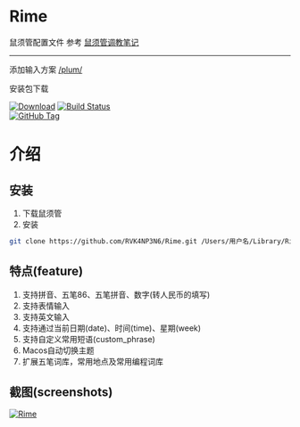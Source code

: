 # Rime
鼠须管配置文件
参考 [鼠须管调教笔记](https://scomper.me/gtd/-shu-xu-guan-de-diao-jiao-bi-ji)

----
添加输入方案 [/plum/](https://github.com/rime/plum)

安装包下载

[![Download](https://api.bintray.com/packages/rime/squirrel/release/images/download.svg)](https://bintray.com/rime/squirrel/release/_latestVersion)
 [![Build Status](https://travis-ci.org/rime/squirrel.svg)](https://travis-ci.org/rime/squirrel)	
 [![GitHub Tag](https://img.shields.io/github/tag/rime/squirrel.svg)](https://github.com/rime/squirrel)

# 介绍
## 安装
1. 下载鼠须管
2. 安装
```sh
git clone https://github.com/RVK4NP3N6/Rime.git /Users/用户名/Library/Rime
```
## 特点(feature)
1. 支持拼音、五笔86、五笔拼音、数字(转人民币的填写)
2. 支持表情输入
3. 支持英文输入
4. 支持通过当前日期(date)、时间(time)、星期(week)
5. 支持自定义常用短语(custom_phrase)
6. Macos自动切换主题
7. 扩展五笔词库，常用地点及常用编程词库


## 截图(screenshots)
[![Rime](https://raw.githubusercontent.com/RVK4NP3N6/Rime/master/screenshots/rime.png)](Rime)
